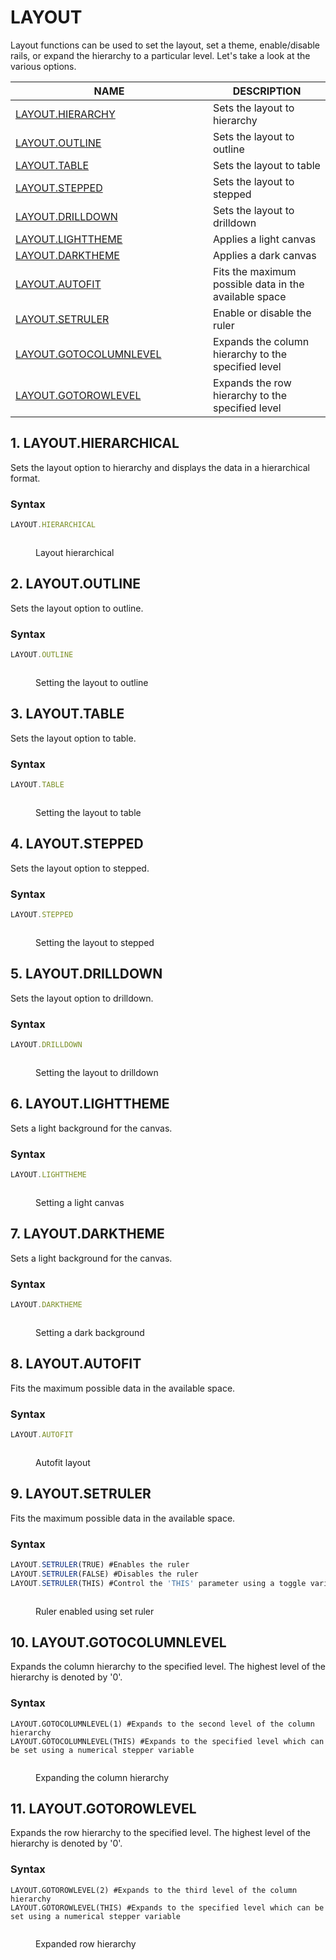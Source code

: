 # LAYOUT

Layout functions can be used to set the layout, set a theme, enable/disable rails, or expand the hierarchy to a particular level. Let's take a look at the various options.



<table><thead><tr><th width="300">NAME</th><th>DESCRIPTION</th></tr></thead><tbody><tr><td><a href="layout.md#id-1.-layout.hierarchical">LAYOUT.HIERARCHY</a></td><td>Sets the layout to hierarchy</td></tr><tr><td><a href="layout.md#id-2.-layout.outline">LAYOUT.OUTLINE</a></td><td>Sets the layout to outline</td></tr><tr><td><a href="layout.md#id-3.-layout.table">LAYOUT.TABLE</a></td><td>Sets the layout to table</td></tr><tr><td><a href="layout.md#id-4.-layout.stepped">LAYOUT.STEPPED</a></td><td>Sets the layout to stepped</td></tr><tr><td><a href="layout.md#id-5.-layout.drilldown">LAYOUT.DRILLDOWN</a></td><td>Sets the layout to drilldown</td></tr><tr><td><a href="layout.md#id-6.-layout.lighttheme">LAYOUT.LIGHTTHEME</a></td><td>Applies a light canvas</td></tr><tr><td><a href="layout.md#id-7.-layout.darktheme">LAYOUT.DARKTHEME</a></td><td>Applies a dark canvas</td></tr><tr><td><a href="layout.md#id-8.-layout.autofit">LAYOUT.AUTOFIT</a></td><td>Fits the maximum possible data in the available space</td></tr><tr><td><a href="layout.md#id-9.-layout.setruler">LAYOUT.SETRULER</a></td><td>Enable or disable the ruler</td></tr><tr><td><a href="layout.md#id-10.-layout.gotocolumnlevel">LAYOUT.GOTOCOLUMNLEVEL</a></td><td>Expands the column hierarchy to the specified level</td></tr><tr><td><a href="layout.md#id-11.-layout.gotorowlevel">LAYOUT.GOTOROWLEVEL</a></td><td>Expands the row hierarchy to the specified level</td></tr></tbody></table>



## 1. LAYOUT.HIERARCHICAL

Sets the layout option to hierarchy and displays the data in a hierarchical format.

### Syntax

```javascript
LAYOUT.HIERARCHICAL
```

<figure><img src="../../.gitbook/assets/image (383).png" alt=""><figcaption><p>Layout hierarchical</p></figcaption></figure>

## 2. LAYOUT.OUTLINE

Sets the layout option to outline.

### Syntax

```javascript
LAYOUT.OUTLINE
```

<figure><img src="../../.gitbook/assets/image (384).png" alt=""><figcaption><p>Setting the layout to outline</p></figcaption></figure>

## 3. LAYOUT.TABLE

Sets the layout option to table.

### Syntax

```javascript
LAYOUT.TABLE
```

<figure><img src="../../.gitbook/assets/image (385).png" alt=""><figcaption><p>Setting the layout to table</p></figcaption></figure>

## 4. LAYOUT.STEPPED

Sets the layout option to stepped.

### Syntax

```javascript
LAYOUT.STEPPED
```

<figure><img src="../../.gitbook/assets/image (386).png" alt=""><figcaption><p>Setting the layout to stepped</p></figcaption></figure>

## 5. LAYOUT.DRILLDOWN

Sets the layout option to drilldown.

### Syntax

```javascript
LAYOUT.DRILLDOWN
```

<figure><img src="../../.gitbook/assets/image (387).png" alt=""><figcaption><p>Setting the layout to drilldown</p></figcaption></figure>

## 6. LAYOUT.LIGHTTHEME

Sets a light background for the canvas.

### Syntax

```javascript
LAYOUT.LIGHTTHEME
```

<figure><img src="../../.gitbook/assets/image (388).png" alt=""><figcaption><p>Setting a light canvas</p></figcaption></figure>

## 7. LAYOUT.DARKTHEME

Sets a light background for the canvas.

### Syntax

```javascript
LAYOUT.DARKTHEME
```

<figure><img src="../../.gitbook/assets/image (389).png" alt=""><figcaption><p>Setting a dark background</p></figcaption></figure>

## 8. LAYOUT.AUTOFIT

Fits the maximum possible data in the available space.

### Syntax

```javascript
LAYOUT.AUTOFIT
```

<figure><img src="../../.gitbook/assets/image (390).png" alt=""><figcaption><p>Autofit layout</p></figcaption></figure>

## 9. LAYOUT.SETRULER

Fits the maximum possible data in the available space.

### Syntax

```javascript
LAYOUT.SETRULER(TRUE) #Enables the ruler
LAYOUT.SETRULER(FALSE) #Disables the ruler
LAYOUT.SETRULER(THIS) #Control the 'THIS' parameter using a toggle variable button
```

<figure><img src="../../.gitbook/assets/image (391).png" alt=""><figcaption><p>Ruler enabled using set ruler</p></figcaption></figure>

## 10. LAYOUT.GOTOCOLUMNLEVEL

Expands the column hierarchy to the specified level. The highest level of the hierarchy is denoted by '0'.&#x20;

### Syntax

```
LAYOUT.GOTOCOLUMNLEVEL(1) #Expands to the second level of the column hierarchy
LAYOUT.GOTOCOLUMNLEVEL(THIS) #Expands to the specified level which can be set using a numerical stepper variable
```

<figure><img src="../../.gitbook/assets/image (392).png" alt=""><figcaption><p>Expanding the column hierarchy</p></figcaption></figure>

## 11. LAYOUT.GOTOROWLEVEL

Expands the row hierarchy to the specified level. The highest level of the hierarchy is denoted by '0'.&#x20;

### Syntax

```
LAYOUT.GOTOROWLEVEL(2) #Expands to the third level of the column hierarchy
LAYOUT.GOTOROWLEVEL(THIS) #Expands to the specified level which can be set using a numerical stepper variable
```

<figure><img src="../../.gitbook/assets/image (393).png" alt=""><figcaption><p>Expanded row hierarchy</p></figcaption></figure>

